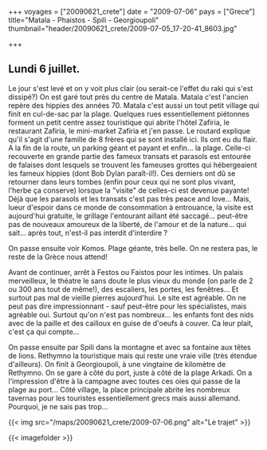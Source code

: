 +++
voyages = ["20090621_crete"]
date = "2009-07-06"
pays = ["Grece"]
title="Matala - Phaistos - Spili - Georgioupoli"
thumbnail="header/20090621_crete/2009-07-05_17-20-41_8603.jpg"

+++

## Lundi 6 juillet.

Le jour s'est levé et on y voit plus clair (ou serait-ce l'effet du raki qui s'est dissipé?) On est garé tout près du centre de Matala. Matala c'est l'ancien repère des hippies des années 70. Matala c'est aussi un tout petit village qui finit en cul-de-sac par la plage. Quelques rues essentiellement piétonnes forment un petit centre assez touristique qui abrite l'hôtel Zafiria, le restaurant Zafiria, le mini-market Zafiria et j'en passe. Le routard explique qu'il s'agit d'une famille de 8 frères qui se sont installé ici. Ils ont eu du flair. A la fin de la route, un parking géant et payant et enfin... la plage. Celle-ci recouverte en grande partie des fameux transats et parasols est entourée de falaises dont lesquels se trouvent les fameuses grottes qui hébergeaient les fameux hippies (dont Bob Dylan paraît-il!). Ces derniers ont dû se retourner dans leurs tombes (enfin pour ceux qui ne sont plus vivant, l'herbe ça conserve) lorsque la "visite" de celles-ci est devenue payante! Déjà que les parasols et les transats c'est pas très peace and love... Mais, lueur d'espoir dans ce monde de consommation à entrouance, la visite est aujourd'hui gratuite, le grillage l'entourant aillant été saccagé... peut-être pas de nouveaux amoureux de la liberté, de l'amour et de la nature... qui sait... après tout, n'est-il pas interdit d'interdire ?

On passe ensuite voir Komos. Plage géante, très belle. On ne restera pas, le reste de la Grèce nous attend!

Avant de continuer, arrêt à Festos ou Faistos pour les intimes. Un palais merveilleux, le théatre le sans doute le plus vieux du monde (on parle de 2 ou 300 ans tout de même!), des escaliers, les portes, les fenêtres... Et surtout pas mal de vieille pierres aujourd'hui. Le site est agréable. On ne peut pas dire impressionnant - sauf peut-être pour les spécialistes, mais agréable oui. Surtout qu'on n'est pas nombreux... les enfants font des nids avec de la paille et des cailloux en guise de d'oeufs à couver. Ca leur plait, c'est ça qui compte...

On passe ensuite par Spili dans la montagne et avec sa fontaine aux têtes de lions. Rethymno la touristique mais qui reste une vraie ville (très étendue d'ailleurs). On finit à Georgioupoli, à une vingtaine de kilomètre de Rethymno. On se gare à côté du port, juste à côté de la plage Arkadi. On a l'impression d'être à la campagne avec toutes ces oies qui passe de la plage au port... Côté village, la place principale abrite les nombreux tavernas pour les touristes essentiellement grecs mais aussi allemand. Pourquoi, je ne sais pas trop...

{{< img src="/maps/20090621_crete/2009-07-06.png" alt="Le trajet" >}}

{{< imagefolder  >}}

